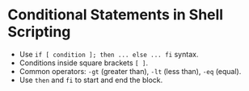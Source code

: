 # Conditional Statements in Shell Scripting

- Use `if [ condition ]; then ... else ... fi` syntax.
- Conditions inside square brackets `[ ]`.
- Common operators: `-gt` (greater than), `-lt` (less than), `-eq` (equal).
- Use `then` and `fi` to start and end the block.
